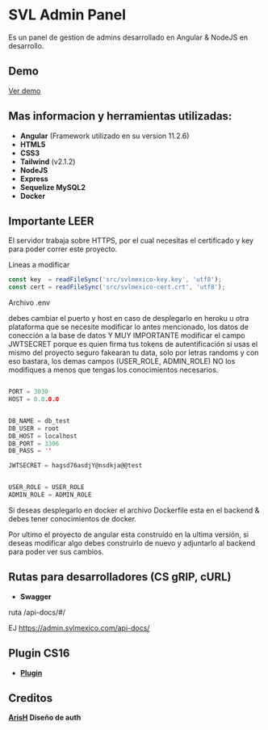 # SVL Admin Panel

Es un panel de gestion de admins desarrollado en Angular & NodeJS en desarrollo.

## Demo
[Ver demo](https://admin.svlmexico.com/login)

## Mas informacion y herramientas utilizadas:
 - **Angular** (Framework utilizado en su version 11.2.6)
 - **HTML5**
 - **CSS3**
 - **Tailwind** (v2.1.2)
 - **NodeJS**
 - **Express**
 - **Sequelize MySQL2**
 - **Docker**

## Importante LEER

El servidor trabaja sobre HTTPS, por el cual necesitas el certificado y key para poder correr este proyecto.

Lineas a modificar

```javascript
const key  = readFileSync('src/svlmexico-key.key', 'utf8');
const cert = readFileSync('src/svlmexico-cert.crt', 'utf8');
```

Archivo .env

debes cambiar el puerto y host en caso de desplegarlo en heroku u otra plataforma que se necesite modificar lo antes mencionado, los datos de conección a la base de datos Y MUY IMPORTANTE modificar el campo JWTSECRET porque es quien firma tus tokens de autentificación si usas el mismo del proyecto seguro fakearan tu data, solo por letras randoms y con eso bastara, los demas campos (USER_ROLE, ADMIN_ROLE) NO los modifiques a menos que tengas los conocimientos necesarios.

```c

PORT = 3030
HOST = 0.0.0.0


DB_NAME = db_test
DB_USER = root
DB_HOST = localhost
DB_PORT = 3306
DB_PASS = ''

JWTSECRET = hagsd76asdjY@nsdkja@@test


USER_ROLE = USER_ROLE
ADMIN_ROLE = ADMIN_ROLE
```

Si deseas desplegarlo en docker el archivo Dockerfile esta en el backend & debes tener conocimientos de docker.


Por ultimo el proyecto de angular esta construido en la ultima versión, si deseas modificar algo debes construirlo de nuevo y adjuntarlo al backend para poder ver sus cambios.


## Rutas para desarrolladores (CS gRIP, cURL)

- **Swagger**

ruta /api-docs/#/

EJ https://admin.svlmexico.com/api-docs/


## Plugin CS16

- **[Plugin](https://github.com/Chris4589/panel_grip/blob/master/adm_alter.sma)**


 ## Creditos
**[ArisH](https://github.com/ArizHernandez) Diseño de auth**


